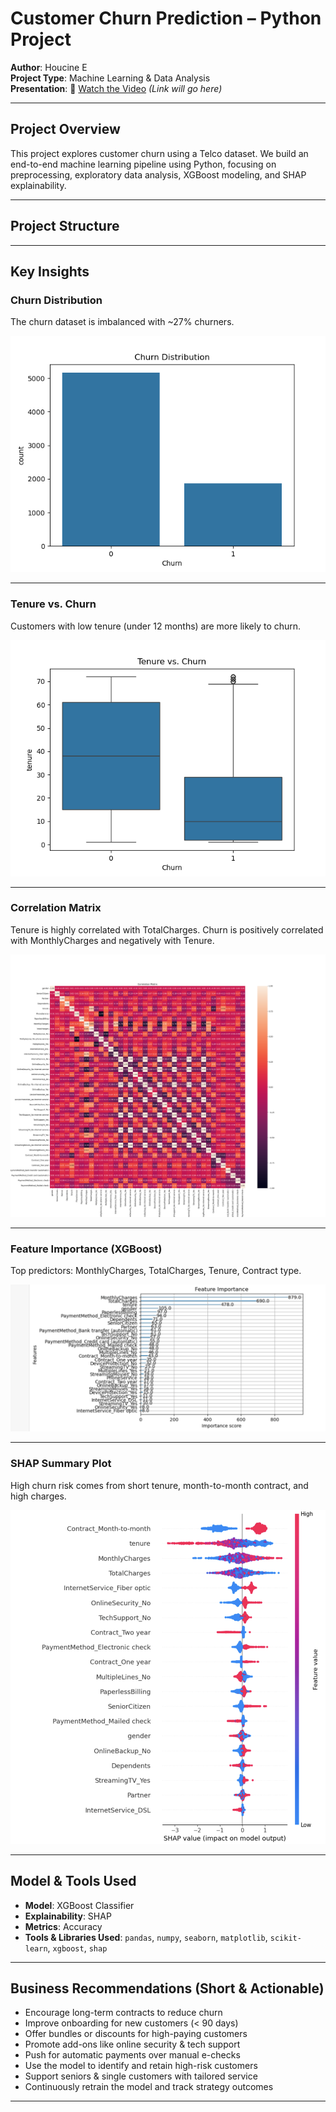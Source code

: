 #  Customer Churn Prediction – Python Project

**Author**: Houcine E  
**Project Type**: Machine Learning & Data Analysis  
**Presentation**: 🎥 [Watch the Video](#) *(Link will go here)*

---

##  Project Overview

This project explores customer churn using a Telco dataset. We build an end-to-end machine learning pipeline using Python, focusing on preprocessing, exploratory data analysis, XGBoost modeling, and SHAP explainability.

---

##  Project Structure


---

##  Key Insights

###  Churn Distribution
The churn dataset is imbalanced with ~27% churners.

![Churn Distribution](churn_distribution.png)

---

###  Tenure vs. Churn
Customers with low tenure (under 12 months) are more likely to churn.

![Tenure vs Churn](tenure_vs_churn.png)

---

###  Correlation Matrix
Tenure is highly correlated with TotalCharges. Churn is positively correlated with MonthlyCharges and negatively with Tenure.

![Correlation Matrix](correlation_matrix.png)

---

###  Feature Importance (XGBoost)
Top predictors: MonthlyCharges, TotalCharges, Tenure, Contract type.

![Feature Importance](feature_importance.png)

---

###  SHAP Summary Plot
High churn risk comes from short tenure, month-to-month contract, and high charges.

![SHAP Summary](Shap_summary.png)

---

##  Model & Tools Used

- **Model**: XGBoost Classifier  
- **Explainability**: SHAP  
- **Metrics**: Accuracy  
- **Tools & Libraries Used**: `pandas`, `numpy`, `seaborn`, `matplotlib`, `scikit-learn`, `xgboost`, `shap`

---

##  Business Recommendations (Short & Actionable)

-  Encourage long-term contracts to reduce churn
-  Improve onboarding for new customers (< 90 days)
-  Offer bundles or discounts for high-paying customers
-  Promote add-ons like online security & tech support
-  Push for automatic payments over manual e-checks
-  Use the model to identify and retain high-risk customers
-  Support seniors & single customers with tailored service
-  Continuously retrain the model and track strategy outcomes

---
